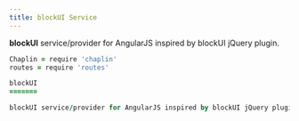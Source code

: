 ```yaml
---
title: blockUI Service
---
```


**blockUI** service/provider for AngularJS inspired by blockUI jQuery plugin.

```coffeescript
Chaplin = require 'chaplin'
routes = require 'routes'

blockUI
=======

blockUI service/provider for AngularJS inspired by blockUI jQuery plugin.


